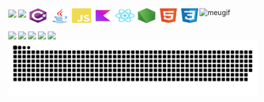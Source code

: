 <picture>
  <source
    srcset="https://github-readme-stats.vercel.app/api?username=Gabrielm221&show_icons=true&theme=dark"
    media="(prefers-color-scheme: dark)"
  />
  <source
    srcset="https://github-readme-stats.vercel.app/api?username=Gabrielm221&show_icons=true"
    media="(prefers-color-scheme: light), (prefers-color-scheme: no-preference)"
  />
  <img src="https://github-readme-stats.vercel.app/api?username=Gabrielm221&show_icons=true" />
</picture>

<picture>
  <source
    srcset="https://github-readme-stats.vercel.app/api/top-langs/?username=Gabrielm221&layout=compact&theme=dark"
    media="(prefers-color-scheme: dark)"
  />
  <source
    srcset="https://github-readme-stats.vercel.app/api/top-langs/?username=Gabrielm221&layout=compact"
    media="(prefers-color-scheme: light), (prefers-color-scheme: no-preference)"
  />
  <img src="https://github-readme-stats.vercel.app/api/top-langs/?username=Gabrielm221&layout=compact" />
</picture>

<div style="display: inline-block; margin-top: 20px;">
  <br>
  <img align="center" alt="C#" height="30" width="40" src="https://raw.githubusercontent.com/devicons/devicon/master/icons/csharp/csharp-original.svg"/>
   <img align="center" alt="Java" height="30" width="40" src="https://raw.githubusercontent.com/devicons/devicon/master/icons/java/java-original.svg"/>
  <img align="center" alt="JavaScript" height="30" width="40" src="https://raw.githubusercontent.com/devicons/devicon/master/icons/javascript/javascript-plain.svg"/>
  <img align="center" alt="Kotlin" height="30" width="40" src="https://raw.githubusercontent.com/devicons/devicon/master/icons/kotlin/kotlin-original.svg"/>
  <img align="center" alt="React" height="30" width="40" src="https://raw.githubusercontent.com/devicons/devicon/master/icons/react/react-original.svg"/>
  <img align="center" alt="Node.js" height="30" width="40" src="https://raw.githubusercontent.com/devicons/devicon/master/icons/nodejs/nodejs-original.svg"/>
  <img align="center" alt="HTML5" height="30" width="40" src="https://raw.githubusercontent.com/devicons/devicon/master/icons/html5/html5-original.svg"/>
  <img align="center" alt="CSS3" height="30" width="40" src="https://raw.githubusercontent.com/devicons/devicon/master/icons/css3/css3-original.svg"/>
  <img align="right" alt="meugif" src="https://cdn.discordapp.com/attachments/1260016855872049293/1312063632091381841/meugif.gif?ex=674b21fa&is=6749d07a&hm=9bd3f8e4571c9f5ea618499e9275e0c080886603d9e6df7fb85b21f422d65f76&"/>
</div>

<div>
  <br>
  <a href="https://www.youtube.com/@gabrielmarcal1391" target="_blank"><img src="https://img.shields.io/badge/YouTube-FF0000?style=for-the-badge&logo=youtube&logoColor=white" target="_blank"></a>
  <a href="https://www.instagram.com/gabrielmr.7/" target="_blank"><img src="https://img.shields.io/badge/-Instagram-%23E4405F?style=for-the-badge&logo=instagram&logoColor=white" target="_blank"></a>
  <a href="https://discord.gg/PKnAUhrH" target="_blank"><img src="https://img.shields.io/badge/Discord-7289DA?style=for-the-badge&logo=discord&logoColor=white" target="_blank"></a> 
  <a href = "mailto:gabrielmarcaldev1@gmail.com"><img src="https://img.shields.io/badge/-Gmail-%23333?style=for-the-badge&logo=gmail&logoColor=white" target="_blank"></a>
  <a href="https://www.linkedin.com/in/gabriel-marcal-dev/" target="_blank"><img src="https://img.shields.io/badge/-LinkedIn-%230077B5?style=for-the-badge&logo=linkedin&logoColor=white" target="_blank"></a> 
</div>

<picture align="center">
  <source media="(prefers-color-scheme: dark)" srcset="https://raw.githubusercontent.com/Gabrielm221/Gabrielm221/output/github-contribution-grid-snake-dark.svg">
  <source media="(prefers-color-scheme: light)" srcset="https://raw.githubusercontent.com/Gabrielm221/Gabrielm221/output/github-contribution-grid-snake-dark.svg">
  <img align="center" alt="github contribution grid snake animation" src="https://raw.githubusercontent.com/mari4souza/mari4souza/output/github-contribution-grid-snake.svg">
</picture>

